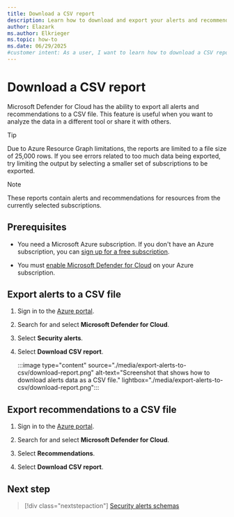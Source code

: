 ```yaml
---
title: Download a CSV report
description: Learn how to download and export your alerts and recommendations to a CSV file from Microsoft Defender for Cloud.
author: Elazark
ms.author: Elkrieger
ms.topic: how-to
ms.date: 06/29/2025
#customer intent: As a user, I want to learn how to download a CSV report of all alerts from Microsoft Defender for Cloud so that I can analyze the data.
---
```


# Download a CSV report

Microsoft Defender for Cloud has the ability to export all alerts and recommendations to a CSV file. This feature is useful when you want to analyze the data in a different tool or share it with others.

> [!TIP]
> Due to Azure Resource Graph limitations, the reports are limited to a file size of 25,000 rows. If you see errors related to too much data being exported, try limiting the output by selecting a smaller set of subscriptions to be exported.

> [!NOTE]
> These reports contain alerts and recommendations for resources from the currently selected subscriptions.

## Prerequisites

- You need a Microsoft Azure subscription. If you don't have an Azure subscription, you can [sign up for a free subscription](https://azure.microsoft.com/pricing/free-trial/).

- You must [enable Microsoft Defender for Cloud](get-started.md#enable-defender-for-cloud-on-your-azure-subscription) on your Azure subscription.

## Export alerts to a CSV file

1. Sign in to the [Azure portal](https://portal.azure.com/).

1. Search for and select **Microsoft Defender for Cloud**.

1. Select **Security alerts**.

1. Select **Download CSV report**.

    :::image type="content" source="./media/export-alerts-to-csv/download-report.png" alt-text="Screenshot that shows how to download alerts data as a CSV file." lightbox="./media/export-alerts-to-csv/download-report.png":::

## Export recommendations to a CSV file

1. Sign in to the [Azure portal](https://portal.azure.com/).

1. Search for and select **Microsoft Defender for Cloud**.

1. Select **Recommendations**.

1. Select **Download CSV report**.

## Next step

> [!div class="nextstepaction"]
> [Security alerts schemas](alerts-schemas.md)
